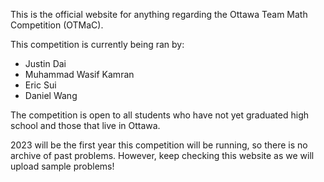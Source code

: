 This is the official website for anything regarding the Ottawa Team Math Competition (OTMaC). 

This competition is currently being ran by: 

- Justin Dai 
- Muhammad Wasif Kamran
- Eric Sui 
- Daniel Wang

The competition is open to all students who have not yet graduated high school and those that live in Ottawa. 

2023 will be the first year this competition will be running, so there is no archive of past problems. However, keep checking this website as we will upload sample problems! 